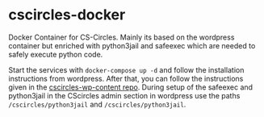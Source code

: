 # cscircles-docker

Docker Container for CS-Circles. Mainly its based on the wordpress container but enriched
with python3jail and safeexec which are needed to safely execute python code.

Start the services with ``docker-compose up -d`` and follow the installation instructions from
wordpress. After that, you can follow the instructions given in the 
[cscircles-wp-content repo](https://github.com/cemc/cscircles-wp-content). During setup of the
safeexec and python3jail in the CScircles admin section in wordpress use the paths
``/cscircles/python3jail`` and ``/cscircles/python3jail``.
